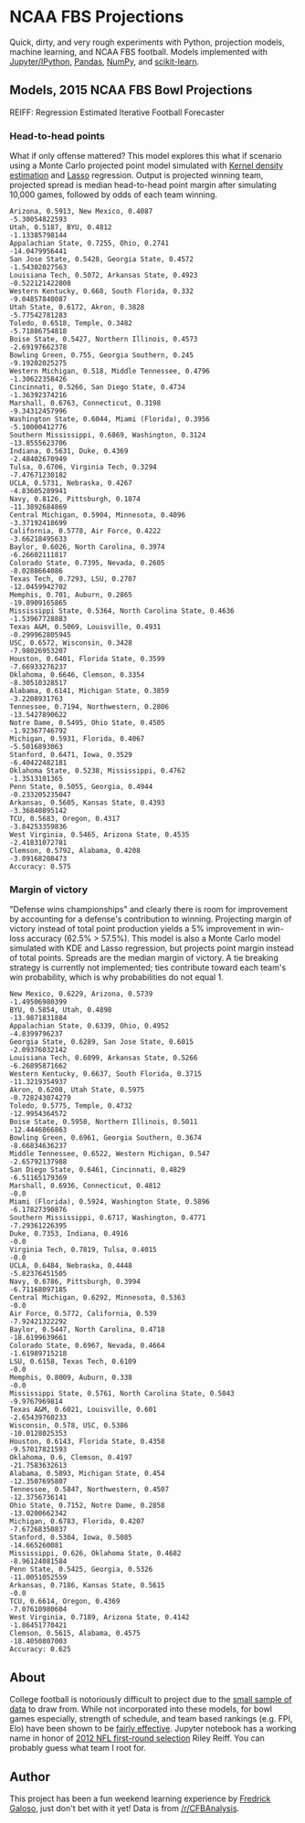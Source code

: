 # NCAA FBS Projections

Quick, dirty, and very rough experiments with Python, projection models, machine learning, and NCAA FBS football. Models implemented with [Jupyter/IPython](http://jupyter.readthedocs.org/), [Pandas](http://pandas.pydata.org/), [NumPy](http://www.numpy.org/), and [scikit-learn](http://scikit-learn.org/).

## Models, 2015 NCAA FBS Bowl Projections

REIFF: Regression Estimated Iterative Football Forecaster

### Head-to-head points

What if only offense mattered? This model explores this what if scenario using a Monte Carlo projected point model simulated with [Kernel density estimation](https://en.wikipedia.org/wiki/Kernel_density_estimation) and [Lasso](http://statweb.stanford.edu/~tibs/lasso/simple.html) regression. Output is projected winning team, projected spread is median head-to-head point margin after simulating 10,000 games, followed by odds of each team winning.

```
Arizona, 0.5913, New Mexico, 0.4087
-5.30054822593
Utah, 0.5187, BYU, 0.4812
-1.13385798144
Appalachian State, 0.7255, Ohio, 0.2741
-14.0479956441
San Jose State, 0.5428, Georgia State, 0.4572
-1.54302027563
Louisiana Tech, 0.5072, Arkansas State, 0.4923
-0.522121422808
Western Kentucky, 0.668, South Florida, 0.332
-9.04857840087
Utah State, 0.6172, Akron, 0.3828
-5.77542781283
Toledo, 0.6518, Temple, 0.3482
-5.71886754818
Boise State, 0.5427, Northern Illinois, 0.4573
-2.69197662378
Bowling Green, 0.755, Georgia Southern, 0.245
-9.19202025275
Western Michigan, 0.518, Middle Tennessee, 0.4796
-1.30622358426
Cincinnati, 0.5266, San Diego State, 0.4734
-1.36392374216
Marshall, 0.6763, Connecticut, 0.3198
-9.34312457996
Washington State, 0.6044, Miami (Florida), 0.3956
-5.10000412776
Southern Mississippi, 0.6869, Washington, 0.3124
-13.8555623706
Indiana, 0.5631, Duke, 0.4369
-2.48402670949
Tulsa, 0.6706, Virginia Tech, 0.3294
-7.47671230182
UCLA, 0.5731, Nebraska, 0.4267
-4.83605289941
Navy, 0.8126, Pittsburgh, 0.1874
-11.3892684869
Central Michigan, 0.5904, Minnesota, 0.4096
-3.37192418699
California, 0.5778, Air Force, 0.4222
-3.66218495633
Baylor, 0.6026, North Carolina, 0.3974
-6.26602111817
Colorado State, 0.7395, Nevada, 0.2605
-8.0288664086
Texas Tech, 0.7293, LSU, 0.2707
-12.0459942702
Memphis, 0.701, Auburn, 0.2865
-19.8909165865
Mississippi State, 0.5364, North Carolina State, 0.4636
-1.53967728883
Texas A&M, 0.5069, Louisville, 0.4931
-0.299962805945
USC, 0.6572, Wisconsin, 0.3428
-7.98026953207
Houston, 0.6401, Florida State, 0.3599
-7.66933276237
Oklahoma, 0.6646, Clemson, 0.3354
-8.30510328517
Alabama, 0.6141, Michigan State, 0.3859
-3.2208931763
Tennessee, 0.7194, Northwestern, 0.2806
-13.5427890622
Notre Dame, 0.5495, Ohio State, 0.4505
-1.92367746792
Michigan, 0.5931, Florida, 0.4067
-5.5016893063
Stanford, 0.6471, Iowa, 0.3529
-6.40422482181
Oklahoma State, 0.5238, Mississippi, 0.4762
-1.3513101365
Penn State, 0.5055, Georgia, 0.4944
-0.233205235047
Arkansas, 0.5605, Kansas State, 0.4393
-3.36840895142
TCU, 0.5683, Oregon, 0.4317
-3.84253359836
West Virginia, 0.5465, Arizona State, 0.4535
-2.41831072781
Clemson, 0.5792, Alabama, 0.4208
-3.09168208473
Accuracy: 0.575
```

### Margin of victory

"Defense wins championships" and clearly there is room for improvement by accounting for a defense's contribution to winning. Projecting margin of victory instead of total point production yields a 5% improvement in win-loss accuracy (62.5% > 57.5%). This model is also a Monte Carlo model simulated with KDE and Lasso regression, but projects point margin instead of total points. Spreads are the median margin of victory. A tie breaking strategy is currently not implemented; ties contribute toward each team's win probability, which is why probabilities do not equal 1.

```
New Mexico, 0.6229, Arizona, 0.5739
-1.49506980399
BYU, 0.5854, Utah, 0.4898
-13.9871831884
Appalachian State, 0.6339, Ohio, 0.4952
-4.8399796237
Georgia State, 0.6289, San Jose State, 0.6015
-2.09376032142
Louisiana Tech, 0.6099, Arkansas State, 0.5266
-6.26895871662
Western Kentucky, 0.6637, South Florida, 0.3715
-11.3219354937
Akron, 0.6208, Utah State, 0.5975
-0.728243074279
Toledo, 0.5775, Temple, 0.4732
-12.9954364572
Boise State, 0.5958, Northern Illinois, 0.5011
-12.4446866863
Bowling Green, 0.6961, Georgia Southern, 0.3674
-8.66834636237
Middle Tennessee, 0.6522, Western Michigan, 0.547
-2.65792137988
San Diego State, 0.6461, Cincinnati, 0.4829
-6.51165179369
Marshall, 0.6936, Connecticut, 0.4812
-0.0
Miami (Florida), 0.5924, Washington State, 0.5896
-6.17827390876
Southern Mississippi, 0.6717, Washington, 0.4771
-7.29361226395
Duke, 0.7353, Indiana, 0.4916
-0.0
Virginia Tech, 0.7819, Tulsa, 0.4015
-0.0
UCLA, 0.6484, Nebraska, 0.4448
-5.82376451505
Navy, 0.6786, Pittsburgh, 0.3994
-6.71168097185
Central Michigan, 0.6292, Minnesota, 0.5363
-0.0
Air Force, 0.5772, California, 0.539
-7.92421322292
Baylor, 0.5447, North Carolina, 0.4718
-18.6199639661
Colorado State, 0.6967, Nevada, 0.4664
-1.61989715218
LSU, 0.6158, Texas Tech, 0.6109
-0.0
Memphis, 0.8009, Auburn, 0.338
-0.0
Mississippi State, 0.5761, North Carolina State, 0.5043
-9.9767969814
Texas A&M, 0.6021, Louisville, 0.601
-2.65439760233
Wisconsin, 0.578, USC, 0.5386
-10.0128025353
Houston, 0.6143, Florida State, 0.4358
-9.57017821593
Oklahoma, 0.6, Clemson, 0.4197
-21.7583632613
Alabama, 0.5893, Michigan State, 0.454
-12.3507695807
Tennessee, 0.5847, Northwestern, 0.4507
-12.3756736141
Ohio State, 0.7152, Notre Dame, 0.2858
-13.0200662342
Michigan, 0.6783, Florida, 0.4207
-7.67268350837
Stanford, 0.5304, Iowa, 0.5085
-14.665260081
Mississippi, 0.626, Oklahoma State, 0.4682
-8.96124081584
Penn State, 0.5425, Georgia, 0.5326
-11.0051052559
Arkansas, 0.7186, Kansas State, 0.5615
-0.0
TCU, 0.6614, Oregon, 0.4369
-7.07610980604
West Virginia, 0.7189, Arizona State, 0.4142
-1.86451770421
Clemson, 0.5615, Alabama, 0.4575
-18.4050807003
Accuracy: 0.625
```

## About

College football is notoriously difficult to project due to the [small sample of data](http://www.cbcb.umd.edu/~salzberg/docs/murthy_thesis/survey/node16.html) to draw from. While not incorporated into these models, for bowl games especially, strength of schedule, and team based rankings (e.g. FPI, Elo) have been shown to be [fairly effective](http://fivethirtyeight.com/features/heres-how-our-college-football-playoff-predictions-work/). Jupyter notebook has a working name in honor of [2012 NFL first-round selection](https://en.wikipedia.org/wiki/Riley_Reiff) Riley Reiff. You can probably guess what team I root for.

## Author

This project has been a fun weekend learning experience by [Fredrick Galoso](https://twitter.com/wayoutmind), just don't bet with it yet! Data is from [/r/CFBAnalysis](https://www.reddit.com/r/CFBAnalysis/comments/3j1gjg/2015_data_sources/).
